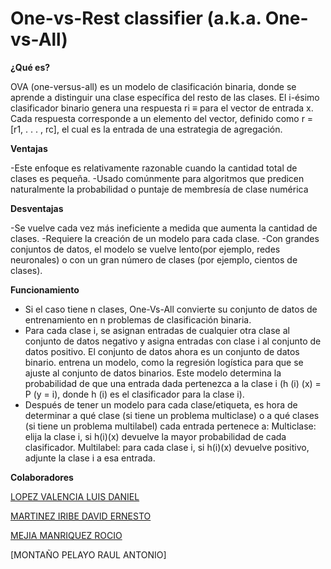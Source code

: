# One-vs-Rest classifier (a.k.a. One-vs-All)

**¿Qué es?**

OVA (one-versus-all) es un modelo de clasificación binaria, donde se aprende a distinguir una clase específica del resto de las clases. El i-ésimo clasificador binario genera una respuesta  ri ≡ para el vector de entrada x. Cada respuesta corresponde a un elemento del vector, definido como r = [r1, . . . , rc], el cual es la entrada de una estrategia de agregación.

**Ventajas**

-Este enfoque es relativamente razonable cuando la cantidad total de clases es pequeña.
-Usado comúnmente para algoritmos que predicen naturalmente la probabilidad o puntaje de membresía de clase numérica

**Desventajas**

-Se vuelve cada vez más ineficiente a medida que aumenta la cantidad de clases.
-Requiere la creación de un modelo para cada clase.
-Con grandes conjuntos de datos, el modelo se vuelve lento(por ejemplo, redes neuronales) o con un gran número de clases (por ejemplo, cientos de clases).

**Funcionamiento**

- Si el caso tiene n clases, One-Vs-All convierte su conjunto de datos de entrenamiento en n problemas de clasificación binaria.
- Para cada clase i, se asignan entradas de cualquier otra clase al conjunto de datos negativo y asigna entradas con clase i al conjunto de datos positivo. El conjunto de datos ahora es un conjunto de datos binario.
entrena un modelo, como la regresión logística para que se ajuste al conjunto de datos binarios. Este modelo determina la probabilidad de que una entrada dada pertenezca a la clase i (h (i) (x) = P (y = i), donde h (i) es el clasificador para la clase i).
- Después de tener un modelo para cada clase/etiqueta, es hora de determinar a qué clase (si tiene un problema multiclase) o a qué clases (si tiene un problema multilabel) cada entrada pertenece a:
Multiclase: elija la clase i,  si h(i)(x) devuelve la mayor probabilidad de cada clasificador.
Multilabel: para cada clase i, si h(i)(x) devuelve positivo, adjunte la clase i a esa entrada.


**Colaboradores**

[LOPEZ VALENCIA LUIS DANIEL](https://github.com/Drani04)

[MARTINEZ IRIBE DAVID ERNESTO](https://github.com/DavidMtz1)

[MEJIA MANRIQUEZ ROCIO](https://github.com/Rocio-Mejia)

[MONTAÑO PELAYO RAUL ANTONIO]

